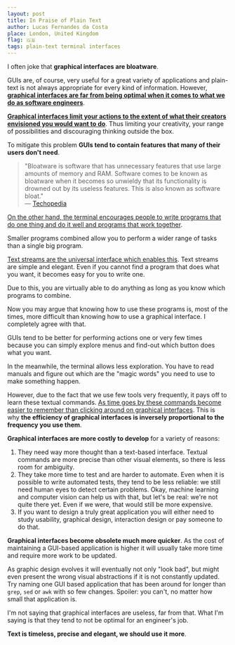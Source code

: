 ```yaml
---
layout: post
title: In Praise of Plain Text
author: Lucas Fernandes da Costa
place: London, United Kingdom
flag: 🇬🇧
tags: plain-text terminal interfaces
---
```


I often joke that **graphical interfaces are bloatware**.

GUIs are, of course, very useful for a great variety of applications and plain-text is not always appropriate for every kind of information. However, [**graphical interfaces are far from being optimal when it comes to what we do as software engineers**](https://brandur.org/interfaces).

[**Graphical interfaces limit your actions to the extent of what their creators envisioned you would want to do**](http://www.danieldavis.com/what-the-gui-cost-architecture/). Thus limiting your creativity, your range of possibilities and discouraging thinking outside the box.

To mitigate this problem **GUIs tend to contain features that many of their users don't need**.

> "Bloatware is software that has unnecessary features that use large amounts of memory and RAM. Software comes to be known as bloatware when it becomes so unwieldy that its functionality is drowned out by its useless features. This is also known as software bloat."
> <br>— [Techopedia](https://www.techopedia.com/definition/4237/bloatware)

[On the other hand, the terminal encourages people to write programs that do one thing and do it well and programs that work together](https://homepage.cs.uri.edu/~thenry/resources/unix_art/ch01s06.html).

Smaller programs combined allow you to perform a wider range of tasks than a single big program.

[Text streams are the universal interface which enables this](https://en.wikiquote.org/wiki/Doug_McIlroy). Text streams are simple and elegant. Even if you cannot find a program that does what you want, it becomes easy for you to write one.

Due to this, you are virtually able to do anything as long as you know which programs to combine.

Now you may argue that knowing how to use these programs is, most of the times, more difficult than knowing how to use a graphical interface. I completely agree with that. 

GUIs tend to be better for performing actions one or very few times because you can simply explore menus and find-out which button does what you want.

In the meanwhile, the terminal allows less exploration. You have to read manuals and figure out which are the "magic words" you need to use to make something happen.

However, due to the fact that we use few tools very frequently, it pays off to learn these textual commands. [As time goes by these commands become easier to remember than clicking around on graphical interfaces](https://brandur.org/interfaces). This is why **the efficiency of graphical interfaces is inversely proportional to the frequency you use them**.

**Graphical interfaces are more costly to develop** for a variety of reasons:

1. They need way more thought than a text-based interface. Textual commands are more precise than other visual elements, so there is less room for ambiguity.
2. They take more time to test and are harder to automate. Even when it is possible to write automated tests, they tend to be less reliable: we still need human eyes to detect certain problems. Okay, machine learning and computer vision can help us with that, but let's be real: we're not quite there yet. Even if we were, that would still be more expensive.
3. If you want to design a truly great application you will either need to study usability, graphical design, interaction design or pay someone to do that.

**Graphical interfaces become obsolete much more quicker**. As the cost of maintaining a GUI-based application is higher it will usually take more time and require more work to be updated.

As graphic design evolves it will eventually not only "look bad", but might even present the wrong visual abstractions if it is not constantly updated. Try naming one GUI based application that has been around for longer than `grep`, `sed` or `awk` with so few changes. Spoiler: you can't, no matter how small that application is.

I'm not saying that graphical interfaces are useless, far from that. What I'm saying is that they tend to not be optimal for an engineer's job.

**Text is timeless, precise and elegant, we should use it more**.
